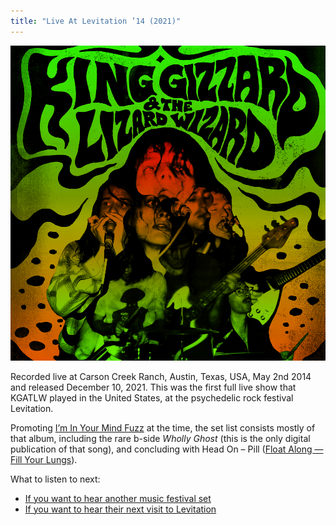 ```yaml
---
title: "Live At Levitation ’14 (2021)"
---
```


![album cover for Live At Levitation 2014](./cover.jpg)

Recorded live at Carson Creek Ranch, Austin, Texas, USA, May 2nd 2014 and released December 10, 2021. This was the first full live show that KGATLW played in the United States, at the psychedelic rock festival Levitation.

Promoting [I’m In Your Mind Fuzz](./im-in-your-mind-fuzz) at the time, the set list consists mostly of that album, including the rare b-side _Wholly Ghost_ (this is the only digital publication of that song), and concluding with Head On – Pill ([Float Along — Fill Your Lungs](./float-along-fill-your-lungs)).

What to listen to next:

*   [If you want to hear another music festival set](./live-at-bonnaroo-2022)
*   [If you want to hear their next visit to Levitation](./live-at-levitation-2016)
